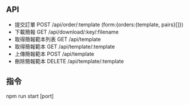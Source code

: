 

## API
- 提交訂單
POST  /api/order/:template (form:{orders:{template, pairs}[]}) 
- 下載簡報
GET   /api/download/:key/:filename
- 取得簡報範本列表
GET   /api/template
- 取得簡報範本
GET   /api/template/:template
- 上傳簡報範本
POST  /api/template
- 刪除簡報範本
DELETE /api/template/:template

## 指令
npm run start [port]
